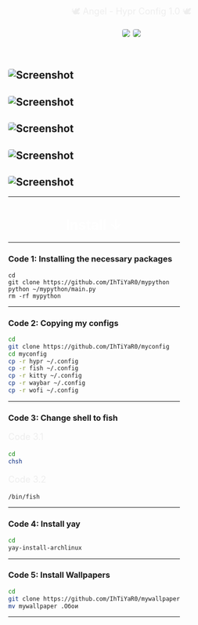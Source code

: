 <p align="center">
  🕊️ Angel - Hypr Config 1.0 🕊️
</p>


<p align="center">
  <!-- <img src="https://img.shields.io/badge/STARS-200-blue?style=for-the-badge&color=red" /> -->
  <img src="https://img.shields.io/badge/LAST%20COMMIT-January%202025-purple?style=for-the-badge&color=green" />
  <img src="https://img.shields.io/badge/REPO%20SIZE-1.7%20MiB-00adb5?style=for-the-badge&color=orange" />
</p>

<div style="display: inline-block; margin: 14px 0px;">


![Screenshot](https://i.imgur.com/QaFxQec.png)
---
![Screenshot](https://i.imgur.com/jYcgfmm.png)
---
![Screenshot](https://i.imgur.com/AAmnn2u.png)
---
![Screenshot](https://i.imgur.com/iDroSLO.png)
---
![Screenshot](https://i.imgur.com/vFTKWBU.png)
---

-----------------------------------------------

# Install ↓

----------------------------------------------
### Code 1: Installing the necessary packages
```
cd
git clone https://github.com/IhTiYaR0/mypython
python ~/mypython/main.py
rm -rf mypython
```
-----------------------------------------------

### Code 2: Copying my configs
```bash
cd
git clone https://github.com/IhTiYaR0/myconfig
cd myconfig
cp -r hypr ~/.config
cp -r fish ~/.config
cp -r kitty ~/.config
cp -r waybar ~/.config
cp -r wofi ~/.config
```
------------------------------------------------

### Code 3: Change shell to fish

<p>Code 3.1</p>

```bash
cd
chsh
````

<p>Code 3.2</p>

```bash
/bin/fish
```
----------------------------------------------------

### Code 4: Install yay
```bash
cd
yay-install-archlinux
```

----------------------------------------------------

### Code 5: Install Wallpapers
```bash
cd
git clone https://github.com/IhTiYaR0/mywallpaper
mv mywallpaper .Обои
```

-----------------------------------------------------



<style>
  h1 { color:rgb(255, 255, 255); text-align: center; }
  p { font-size: 18px; color: #eeeeee; }
  img { border-radius: 4px; }
</style>
